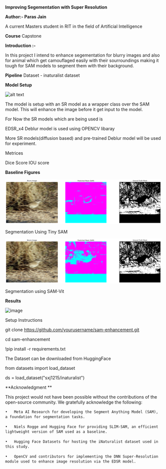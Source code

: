 
**Improving Segementation with Super Resolution**

**Author:- Paras Jain**

A current Masters student in RIT in the field of Artificial Intelligence

**Course** Capstone

**Introduction :-**

In this project I intend to enhance segementation for blurry images and also for animal which get camouflaged easily with their sourroundings making it tough for SAM models to segment them with their background.

**Pipeline**
Dataset - inaturalist dataset


**Model Setup**

![alt text](<figures/Screenshot 2025-02-22 at 12.34.23 AM.png>)

The model is setup with an SR model as a wrapper class over the SAM model. This will enhance the image before it get input to the model. 

For Now the SR models which are being used is 

EDSR_x4
Deblur model is used using OPENCV libaray


More SR models(diffusion based) and pre-trained Deblur model will be used for experiment. 

Metrices

Dice Score 
IOU score

**Baseline Figures**

![alt text](figures/TINYSAM.png)

Segmentation Using Tiny SAM

![alt text](figures/SAM_Big.png)

Segmentation using SAM-Vit


**Results**

![image](https://github.com/user-attachments/assets/877d83cc-99c1-4755-ac73-cf6bb8720e6d)







Setup Instructions

git clone https://github.com/yourusername/sam-enhancement.git

cd sam-enhancement

!pip install -r requirements.txt

The Dataset can be downloaded from HuggingFace

from datasets import load_dataset

ds = load_dataset("sxj1215/inaturalist")

**Acknowledgment **

This project would not have been possible without the contributions of the open-source community. We gratefully acknowledge the following:

	•	Meta AI Research for developing the Segment Anything Model (SAM), a foundation for segmentation tasks.
 
	•	Niels Rogge and Hugging Face for providing SLIM-SAM, an efficient lightweight version of SAM used as a baseline.
 
	•	Hugging Face Datasets for hosting the iNaturalist dataset used in this study.
 
	•	OpenCV and contributors for implementing the DNN Super-Resolution module used to enhance image resolution via the EDSR model.
